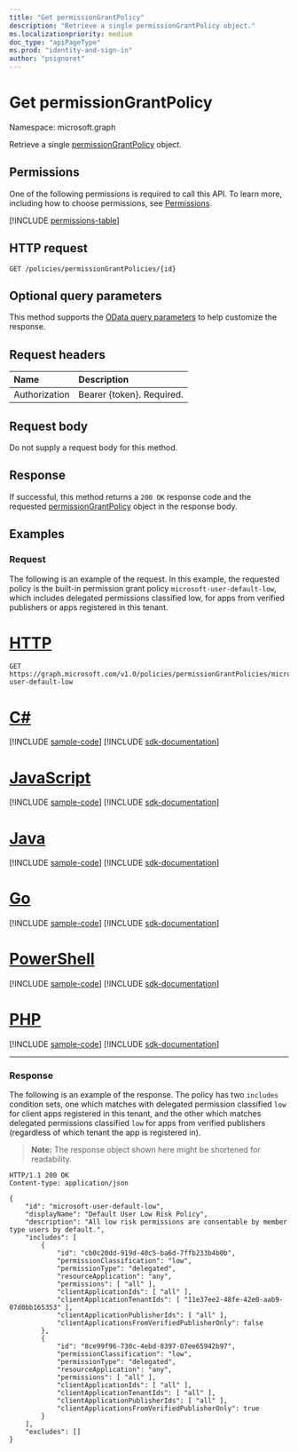 ```yaml
---
title: "Get permissionGrantPolicy"
description: "Retrieve a single permissionGrantPolicy object."
ms.localizationpriority: medium
doc_type: "apiPageType"
ms.prod: "identity-and-sign-in"
author: "psignoret"
---
```


# Get permissionGrantPolicy

Namespace: microsoft.graph

Retrieve a single [permissionGrantPolicy](../resources/permissiongrantpolicy.md) object.

## Permissions

One of the following permissions is required to call this API. To learn more, including how to choose permissions, see [Permissions](/graph/permissions-reference).

<!-- { "blockType": "permissions", "name": "permissiongrantpolicy_get" } -->
[!INCLUDE [permissions-table](../includes/permissions/permissiongrantpolicy-get-permissions.md)]

## HTTP request

<!-- { "blockType": "ignored" } -->

```http
GET /policies/permissionGrantPolicies/{id}
```

## Optional query parameters

This method supports the [OData query parameters](/graph/query-parameters) to help customize the response.

## Request headers

| Name           | Description                |
|:---------------|:---------------------------|
| Authorization  | Bearer {token}. Required.  |

## Request body

Do not supply a request body for this method.

## Response

If successful, this method returns a `200 OK` response code and the requested [permissionGrantPolicy](../resources/permissiongrantpolicy.md) object in the response body.

## Examples

### Request

The following is an example of the request.
 In this example, the requested policy is the built-in permission grant policy `microsoft-user-default-low`, which includes delegated permissions classified low, for apps from verified publishers or apps registered in this tenant.



# [HTTP](#tab/http)
<!-- {
  "blockType": "request",
  "name": "get_permissiongrantpolicy",
  "sampleKeys": ["microsoft-user-default-low"]
}-->

```msgraph-interactive
GET https://graph.microsoft.com/v1.0/policies/permissionGrantPolicies/microsoft-user-default-low
```

# [C#](#tab/csharp)
[!INCLUDE [sample-code](../includes/snippets/csharp/get-permissiongrantpolicy-csharp-snippets.md)]
[!INCLUDE [sdk-documentation](../includes/snippets/snippets-sdk-documentation-link.md)]

# [JavaScript](#tab/javascript)
[!INCLUDE [sample-code](../includes/snippets/javascript/get-permissiongrantpolicy-javascript-snippets.md)]
[!INCLUDE [sdk-documentation](../includes/snippets/snippets-sdk-documentation-link.md)]

# [Java](#tab/java)
[!INCLUDE [sample-code](../includes/snippets/java/get-permissiongrantpolicy-java-snippets.md)]
[!INCLUDE [sdk-documentation](../includes/snippets/snippets-sdk-documentation-link.md)]

# [Go](#tab/go)
[!INCLUDE [sample-code](../includes/snippets/go/get-permissiongrantpolicy-go-snippets.md)]
[!INCLUDE [sdk-documentation](../includes/snippets/snippets-sdk-documentation-link.md)]

# [PowerShell](#tab/powershell)
[!INCLUDE [sample-code](../includes/snippets/powershell/get-permissiongrantpolicy-powershell-snippets.md)]
[!INCLUDE [sdk-documentation](../includes/snippets/snippets-sdk-documentation-link.md)]

# [PHP](#tab/php)
[!INCLUDE [sample-code](../includes/snippets/php/get-permissiongrantpolicy-php-snippets.md)]
[!INCLUDE [sdk-documentation](../includes/snippets/snippets-sdk-documentation-link.md)]

---


### Response

The following is an example of the response. The policy has two `includes` condition sets, one which matches with delegated permission classified `low` for client apps registered in this tenant, and the other which matches delegated permissions classified `low` for apps from verified publishers (regardless of which tenant the app is registered in).

> **Note:** The response object shown here might be shortened for readability.

<!-- {
  "blockType": "response",
  "truncated": true,
  "@odata.type": "microsoft.graph.permissionGrantPolicy",
  "isCollection": false
} -->

```http
HTTP/1.1 200 OK
Content-type: application/json

{
    "id": "microsoft-user-default-low",
    "displayName": "Default User Low Risk Policy",
    "description": "All low risk permissions are consentable by member type users by default.",
    "includes": [
        {
            "id": "cb0c20dd-919d-40c5-ba6d-7ffb233b4b0b",
            "permissionClassification": "low",
            "permissionType": "delegated",
            "resourceApplication": "any",
            "permissions": [ "all" ],
            "clientApplicationIds": [ "all" ],
            "clientApplicationTenantIds": [ "11e37ee2-48fe-42e0-aab9-07d0bb165353" ],
            "clientApplicationPublisherIds": [ "all" ],
            "clientApplicationsFromVerifiedPublisherOnly": false
        },
        {
            "id": "8ce99f96-730c-4ebd-8397-07ee65942b97",
            "permissionClassification": "low",
            "permissionType": "delegated",
            "resourceApplication": "any",
            "permissions": [ "all" ],
            "clientApplicationIds": [ "all" ],
            "clientApplicationTenantIds": [ "all" ],
            "clientApplicationPublisherIds": [ "all" ],
            "clientApplicationsFromVerifiedPublisherOnly": true
        }
    ],
    "excludes": []
}
```
